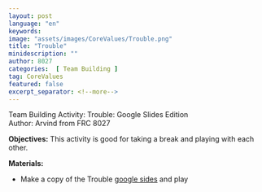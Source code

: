 ```yaml
---
layout: post
language: "en"
keywords:
image: "assets/images/CoreValues/Trouble.png"
title: "Trouble"
minidescription: ""
author: 8027
categories:  [ Team Building ]
tag: CoreValues
featured: false
excerpt_separator: <!--more-->
---
```


Team Building Activity: Trouble: Google Slides Edition<br>
Author: Arvind from FRC 8027
<!--more-->

<b>Objectives:</b>
This activity is good for taking a break and playing with each other.

<b>Materials:</b>
- Make a copy of the Trouble <a href="https://docs.google.com/presentation/d/14aXQTgzkoKDdboZ3JE1JjIGgBc1SBzynrTAgZW3chds/copy">google sides</a> and play
